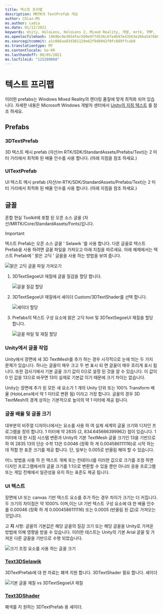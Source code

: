 ```yaml
---
title: 텍스트 프리팹
description: MRTK의 TextPrefab 개요
author: CDiaz-MS
ms.author: cadia
ms.date: 01/12/2021
keywords: Unity, HoloLens, HoloLens 2, Mixed Reality, 개발, mrtk, TMP,
ms.openlocfilehash: 1969bc9e3054fec509e9f7d536cbfe4b97e43563e26ba5476601e78e65ad24f9
ms.sourcegitcommit: a1c086aa83d381129e62f9d8942f0fc889ffcab0
ms.translationtype: MT
ms.contentlocale: ko-KR
ms.lasthandoff: 08/05/2021
ms.locfileid: "115209060"
---
```

# <a name="text-prefab"></a>텍스트 프리팹

이러한 prefabs는 Windows Mixed Reality의 렌더링 품질에 맞게 최적화 되어 있습니다. 자세한 내용은 Microsoft Windows 개발자 센터에서 [Unity의 지침 텍스트](/windows/mixed-reality/text-in-unity) 를 참조 하세요.

## <a name="prefabs"></a>Prefabs

### <a name="3dtextprefab"></a>3DTextPrefab

3D 텍스트 메시 prefab (자산/m RTK/SDK/StandardAssets/Prefabs/Text)는 2 미터 거리에서 최적화 된 배율 인수를 사용 합니다. (아래 지침을 참조 하세요.)

### <a name="uitextprefab"></a>UITextPrefab

UI 텍스트 메시 prefab (자산/m RTK/SDK/StandardAssets/Prefabs/Text)는 2 미터 거리에서 최적화 된 배율 인수를 사용 합니다. (아래 지침을 참조 하세요.)

## <a name="fonts"></a>글꼴

혼합 현실 Toolkit에 포함 된 오픈 소스 글꼴 (자산/MRTK/Core/StandardAssets/Fonts)입니다.

> [!IMPORTANT]
> 텍스트 Prefab는 오픈 소스 글꼴 ' Selawik '를 사용 합니다. 다른 글꼴로 텍스트 Prefab을 사용 하려면 글꼴 파일을 가져오고 아래 지침을 따르세요. 아래 예제에서는 텍스트 Prefab에 ' 맑은 고딕 ' 글꼴을 사용 하는 방법을 보여 줍니다.

![맑은 고딕 글꼴 파일 가져오기](../images/text-prefab/TextPrefabInstructions01.png)

1. 3DTextSegoeUI 재질에 글꼴 질감을 할당 합니다.

    ![글꼴 질감 할당](../images/text-prefab/TextPrefabInstructions02.png)

1. 3DTextSegoeUI 재질에서 셰이더 Custom/3DTextShader를 선택 합니다.

    ![셰이더 할당](../images/text-prefab/TextPrefabInstructions03.png)

1. Prefabs의 텍스트 구성 요소에 맑은 고딕 font 및 3DTextSegoeUI 재질을 할당 합니다.

    ![글꼴 파일 및 재질 할당](../images/text-prefab/TextPrefabInstructions04.png)

### <a name="working-with-fonts-in-unity"></a>Unity에서 글꼴 작업

Unity에서 장면에 새 3D TextMesh를 추가 하는 경우 시각적으로 눈에 띄는 두 가지 문제가 있습니다. 하나는 글꼴이 매우 크고 두 번 표시 되 면 글꼴이 매우 흐리게 표시 됩니다. 또한 검사기에서 기본 글꼴 크기 값이 0으로 설정 된 것을 알 수 있습니다. 이 값이 0 인 값을 13으로 바꾸면 13이 실제로 기본값 이기 때문에 크기 차이는 없습니다.

Unity는 장면에 추가 된 모든 새 요소가 1 개의 Unity 단위 또는 100% Transform 배율 (HoloLens에서 약 1 미터로 변환 됨) 이라고 가정 합니다. 글꼴의 경우 3D TextMesh의 경계 상자는 기본적으로 높이의 약 1 미터에 제공 됩니다.

### <a name="font-scale-and-font-sizes"></a>글꼴 배율 및 글꼴 크기

대부분의 비주얼 디자이너에서는 요소를 사용 하 여 실제 세계의 글꼴 크기와 디자인 프로그램을 정의 합니다. 1 미터에 약 2835 (2, 834.645666399962) 점이 있습니다. 1 미터에 대 한 시점 시스템 변환과 Unity의 기본 TextMesh 글꼴 크기인 13을 기반으로 하 여 2835 13의 단순 수학 13은 0.0046 (정확 하 게 0.004586111116)로 시작 하는 데 적합 한 표준 크기를 제공 합니다. 단, 일부는 0.005로 반올림 해야 할 수 있습니다.

어느 방법을 사용 하 든 텍스트 개체 또는 컨테이너를 이러한 값으로 크기를 조정 하면 디자인 프로그램에서의 글꼴 크기를 1:1으로 변환할 수 있을 뿐만 아니라 응용 프로그램 또는 게임 전체에서 일관성을 유지 하는 표준도 제공 됩니다.

### <a name="ui-text"></a>UI 텍스트

장면에 UI 또는 canvas 기반 텍스트 요소를 추가 하는 경우 차이가 크기는 더 커집니다. 두 크기의 차이점은 약 1000% 이며,이는 UI 기반 텍스트 구성 요소에 대 한 배율 인수를 0.00046 (정확 하 게 0.0004586111116) 또는 0.0005 (반올림 된 값)로 가져오는 것입니다.

고 **지** 사항: 글꼴의 기본값은 해당 글꼴의 질감 크기 또는 해당 글꼴을 Unity로 가져온 방법에 의해 영향을 받을 수 있습니다. 이러한 테스트는 Unity의 기본 Arial 글꼴 및 가져온 다른 글꼴을 기반으로 수행 되었습니다.

![크기 조정 요소를 사용 하는 글꼴 크기](../images/text-prefab/TextPrefabInstructions07.png)

### <a name="text3dselawikmat"></a>[Text3DSelawik](https://github.com/microsoft/MixedRealityToolkit-Unity/blob/main/Assets/MRTK/StandardAssets/Materials/)

3DTextPrefab에 대 한 자료는 폐색 지원 합니다. 3DTextShader 필요 합니다. 셰이더

![기본 글꼴 재질 vs 3DTextSegoeUI 재질](../images/text-prefab/TextPrefabInstructions06.png)

### <a name="text3dshadershader"></a>[Text3DShader](https://github.com/microsoft/MixedRealityToolkit-Unity/tree/main/Assets/MRTK/StandardAssets/Shaders)

폐색를 지 원하는 3DTextPrefab 용 셰이더.
